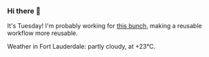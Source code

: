 ### Hi there :wave:

It's Tuesday! I'm probably working for [this bunch](https://github.com/kohofinancial), making a reusable workflow more reusable.

Weather in Fort Lauderdale: partly cloudy, at +23°C.
